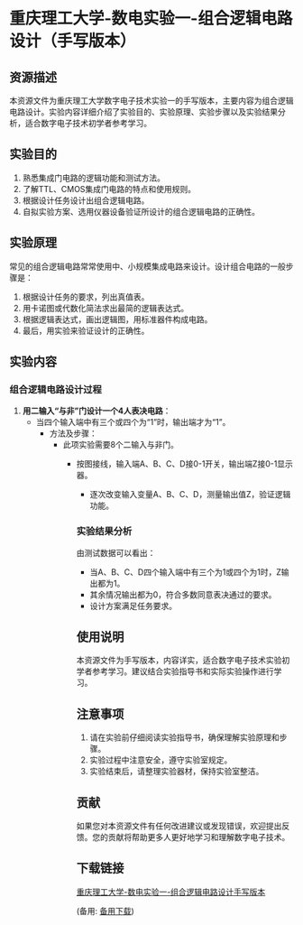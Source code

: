 # 重庆理工大学-数电实验一-组合逻辑电路设计（手写版本）

## 资源描述

本资源文件为重庆理工大学数字电子技术实验一的手写版本，主要内容为组合逻辑电路设计。实验内容详细介绍了实验目的、实验原理、实验步骤以及实验结果分析，适合数字电子技术初学者参考学习。

## 实验目的

1. 熟悉集成门电路的逻辑功能和测试方法。
2. 了解TTL、CMOS集成门电路的特点和使用规则。
3. 根据设计任务设计出组合逻辑电路。
4. 自拟实验方案、选用仪器设备验证所设计的组合逻辑电路的正确性。

## 实验原理

常见的组合逻辑电路常常使用中、小规模集成电路来设计。设计组合电路的一般步骤是：

1. 根据设计任务的要求，列出真值表。
2. 用卡诺图或代数化简法求出最简的逻辑表达式。
3. 根据逻辑表达式，画出逻辑图，用标准器件构成电路。
4. 最后，用实验来验证设计的正确性。

## 实验内容

### 组合逻辑电路设计过程

1. **用二输入“与非”门设计一个4人表决电路**：
   - 当四个输入端中有三个或四个为“1”时，输出端才为“1”。
      - 方法及步骤：
           - 此项实验需要8个二输入与非门。
                - 按图接线，输入端A、B、C、D接0-1开关，输出端Z接0-1显示器。
                     - 逐次改变输入变量A、B、C、D，测量输出值Z，验证逻辑功能。

                     ### 实验结果分析

                     由测试数据可以看出：
                     - 当A、B、C、D四个输入端中有三个为1或四个为1时，Z输出都为1。
                     - 其余情况输出都为0，符合多数同意表决通过的要求。
                     - 设计方案满足任务要求。

                     ## 使用说明

                     本资源文件为手写版本，内容详实，适合数字电子技术实验初学者参考学习。建议结合实验指导书和实际实验操作进行学习。

                     ## 注意事项

                     1. 请在实验前仔细阅读实验指导书，确保理解实验原理和步骤。
                     2. 实验过程中注意安全，遵守实验室规定。
                     3. 实验结束后，请整理实验器材，保持实验室整洁。

                     ## 贡献

                     如果您对本资源文件有任何改进建议或发现错误，欢迎提出反馈。您的贡献将帮助更多人更好地学习和理解数字电子技术。

                     ## 下载链接
                     [重庆理工大学-数电实验一-组合逻辑电路设计手写版本]() 

                     (备用: [备用下载](https://pan.baidu.com/s/1lEfMuFXKA7kcKkLQQMxCBw?pwd=1234))
